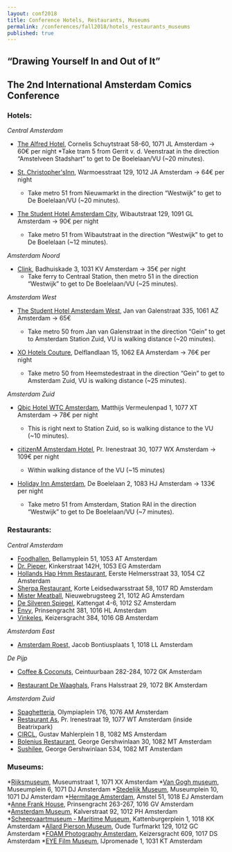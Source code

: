 ```yaml
---
layout: conf2018
title: Conference Hotels, Restaurants, Museums
permalink: /conferences/fall2018/hotels_restaurants_museums
published: true
---
```


## “Drawing Yourself In and Out of It”  
## The 2nd International Amsterdam Comics Conference

### __Hotels:__

_Central Amsterdam_

* [The Alfred Hotel](https://www.thealfredhotel.com/), Cornelis Schuytstraat 58-60, 1071 JL Amsterdam → 60€ per night
	*Take tram 5 from Gerrit v. d. Veenstraat in the direction “Amstelveen Stadshart” to get to De Boelelaan/VU (~20 minutes).

* [St. Christopher'sInn](https://www.st-christophers.co.uk/hostels/europe/amsterdam), Warmoesstraat 129, 1012 JA Amsterdam → 64€ per night
	* Take metro 51 from Nieuwmarkt in the direction “Westwijk” to get to De Boelelaan/VU (~20 minutes).

* [The Student Hotel Amsterdam City](http://thestudenthotel.com), Wibautstraat 129, 1091 GL Amsterdam → 90€ per night
	* Take metro 51 from Wibautstraat in the direction “Westwijk” to get to De Boelelaan (~12 minutes).

_Amsterdam Noord_

* [Clink](http://clinkhostels.com), Badhuiskade 3, 1031 KV Amsterdam → 35€ per night
	* Take ferry to Centraal Station, then metro 51 in the direction “Westwijk” to get to De Boelelaan/VU (~25 minutes).

_Amsterdam West_

* [The Student Hotel Amsterdam West](https://www.thestudenthotel.com/amsterdam-west/), Jan van Galenstraat 335, 1061 AZ Amsterdam → 65€ 
	* Take metro 50 from Jan van Galenstraat in the direction “Gein” to get to Amsterdam Station Zuid, VU is walking distance (~20 minutes).

* [XO Hotels Couture](http://xohotelscouture.com), Delflandlaan 15, 1062 EA Amsterdam → 76€ per night
	* Take metro 50 from Heemstedestraat in the direction “Gein” to get to Amsterdam Zuid, VU is walking distance (~25 minutes).

_Amsterdam Zuid_

* [Qbic Hotel WTC Amsterdam](http://qbichotels.com), Matthijs Vermeulenpad 1, 1077 XT Amsterdam → 78€ per night
	* This is right next to Station Zuid, so is walking distance to the VU (~10 minutes).

* [citizenM Amsterdam Hotel](http://citizenm.com), Pr. Irenestraat 30, 1077 WX Amsterdam → 109€ per night
	* Within walking distance of the VU (~15 minutes)

* [Holiday Inn Amsterdam](http://ihg.com), De Boelelaan 2, 1083 HJ Amsterdam → 133€ per night 
	* Take metro 51 from Amsterdam, Station RAI in the direction “Westwijk” to get to De Boelelaan/VU (~7 minutes).


### __Restaurants:__

_Central Amsterdam_

* [Foodhallen](http://foodhallen.nl), Bellamyplein 51, 1053
AT Amsterdam
* [Dr. Pieper](http://drpieper.nl), Kinkerstraat 142H, 1053
EG Amsterdam
* [Hollands Hap Hmm Restaurant](http://hap-hmm.nl), Eerste
Helmersstraat 33, 1054 CZ Amsterdam
* [Sherpa Restaurant](http://sherparestaurant.nl), Korte
Leidsedwarsstraat 58, 1017 RD Amsterdam
* [Mister Meatball](http://mistermeatball.nl),
Nieuwebrugsteeg 21, 1012 AG Amsterdam
* [De Silveren Spiegel](http://desilverenspiegel.com),
Kattengat 4-6, 1012 SZ Amsterdam
* [Envy](http://envy.nl), Prinsengracht 381, 1016 HL
Amsterdam
* [Vinkeles](http://vinkeles.com), Keizersgracht 384, 1016
GB Amsterdam

_Amsterdam East_

* [Amsterdam Roest,](http://amsterdamroest.nl) Jacob
Bontiusplaats 1, 1018 LL Amsterdam

_De Pijp_

* [Coffee & Coconuts](http://coffeeandcoconuts.com),
Ceintuurbaan 282-284, 1072 GK Amsterdam

* [Restaurant De Waaghals](http://waaghals.nl), Frans
Halsstraat 29, 1072 BK Amsterdam

_Amsterdam Zuid_

* [Spaghetteria](http://spaghetteria-pastabar.nl),
Olympiaplein 176, 1076 AM Amsterdam
* [Restaurant As](http://restaurantas.nl), Pr. Irenestraat
19, 1077 WT Amsterdam (inside Beatrixpark)
* [CIRCL](http://circl.nl), Gustav Mahlerplein 1 B, 1082 MS
Amsterdam
* [Bolenius Restaurant](http://bolenius-restaurant.nl),
George Gershwinlaan 30, 1082 MT Amsterdam
* [Sushilee](http://sushilee.nl), George Gershwinlaan 534,
1082 MT Amsterdam

### __Museums:__

*[Rijksmuseum](https://www.rijksmuseum.nl/en), Museumstraat 1, 1071 XX Amsterdam
*[Van Gogh museum](https://www.vangoghmuseum.nl/en), Museumplein 6, 1071 DJ Amsterdam
*[Stedelijk Museum](https://www.stedelijk.nl/en), Museumplein 10, 1071 DJ Amsterdam
*[Hermitage Amsterdam](https://hermitage.nl/nl/), Amstel 51, 1018 EJ Amsterdam
*[Anne Frank House](https://www.annefrank.org/en/), Prinsengracht 263-267, 1016 GV Amsterdam
*[Amsterdam Museum](https://www.amsterdammuseum.nl/), Kalverstraat 92, 1012 PH Amsterdam
*[Scheepvaartmuseum - Maritime Museum](https://www.hetscheepvaartmuseum.com/), Kattenburgerplein 1, 1018 KK Amsterdam
*[Allard Pierson Museum](http://www.allardpiersonmuseum.nl/en), Oude Turfmarkt 129, 1012 GC Amsterdam
*[FOAM Photography Amsterdam](https://www.foam.org/), Keizersgracht 609, 1017 DS Amsterdam
*[EYE Film Museum](https://www.eyefilm.nl/en), IJpromenade 1, 1031 KT Amsterdam

